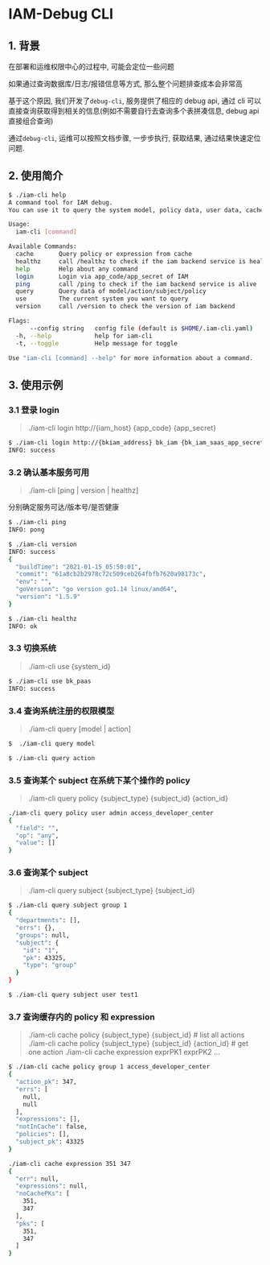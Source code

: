 # IAM-Debug CLI

## 1. 背景

在部署和运维权限中心的过程中, 可能会定位一些问题

如果通过查询数据库/日志/报错信息等方式, 那么整个问题排查成本会非常高

基于这个原因, 我们开发了`debug-cli`, 服务提供了相应的 debug api, 通过 cli 可以直接查询获取得到相关的信息(例如不需要自行去查询多个表拼凑信息, debug api 直接组合查询)

通过`debug-cli`, 运维可以按照文档步骤, 一步步执行, 获取结果, 通过结果快速定位问题.

## 2. 使用简介

```bash
$ ./iam-cli help
A command tool for IAM debug.
You can use it to query the system model, policy data, user data, cache as so on.

Usage:
  iam-cli [command]

Available Commands:
  cache       Query policy or expression from cache
  healthz     call /healthz to check if the iam backend service is health
  help        Help about any command
  login       Login via app_code/app_secret of IAM
  ping        call /ping to check if the iam backend service is alive
  query       Query data of model/action/subject/policy
  use         The current system you want to query
  version     call /version to check the version of iam backend

Flags:
      --config string   config file (default is $HOME/.iam-cli.yaml)
  -h, --help            help for iam-cli
  -t, --toggle          Help message for toggle

Use "iam-cli [command] --help" for more information about a command.
```

## 3. 使用示例

### 3.1 登录 login

> ./iam-cli login http://{iam_host} {app_code} {app_secret}

```bash
$ ./iam-cli login http://{bkiam_address} bk_iam {bk_iam_saas_app_secret}
INFO: success
```

### 3.2 确认基本服务可用

> ./iam-cli [ping | version | healthz]

分别确定服务可达/版本号/是否健康

```bash
$ ./iam-cli ping
INFO: pong

$ ./iam-cli version
INFO: success
{
  "buildTime": "2021-01-15_05:50:01",
  "commit": "61a8cb2b2978c72c509ceb264fbfb7620a98173c",
  "env": "",
  "goVersion": "go version go1.14 linux/amd64",
  "version": "1.5.9"
}

$ ./iam-cli healthz
INFO: ok
```

### 3.3 切换系统

> ./iam-cli use {system_id}

```bash
$ ./iam-cli use bk_paas
INFO: success
```

### 3.4 查询系统注册的权限模型

> ./iam-cli query [model | action]

```bash
$  ./iam-cli query model

$ ./iam-cli query action
```

### 3.5 查询某个 subject 在系统下某个操作的 policy

> ./iam-cli query policy {subject_type} {subject_id} {action_id}

```bash
./iam-cli query policy user admin access_developer_center
{
  "field": "",
  "op": "any",
  "value": []
}
```

### 3.6 查询某个 subject

> ./iam-cli query subject {subject_type} {subject_id}

```bash
$ ./iam-cli query subject group 1
{
  "departments": [],
  "errs": {},
  "groups": null,
  "subject": {
    "id": "1",
    "pk": 43325,
    "type": "group"
  }
}

$ ./iam-cli query subject user test1
```

### 3.7 查询缓存内的 policy 和 expression

> ./iam-cli cache policy {subject_type} {subject_id}                    # list all actions
> ./iam-cli cache policy {subject_type} {subject_id} {action_id}  # get one action
> ./iam-cli cache expression exprPK1 exprPK2 ...

```bash
$ ./iam-cli cache policy group 1 access_developer_center
{
  "action_pk": 347,
  "errs": [
    null,
    null
  ],
  "expressions": [],
  "notInCache": false,
  "policies": [],
  "subject_pk": 43325
}

./iam-cli cache expression 351 347
{
  "err": null,
  "expressions": null,
  "noCachePKs": [
    351,
    347
  ],
  "pks": [
    351,
    347
  ]
}
```